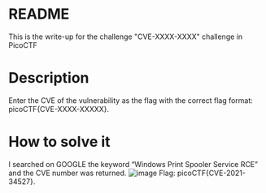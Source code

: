 # README #
This is the write-up for the challenge "CVE-XXXX-XXXX" challenge in PicoCTF
 # Description
Enter the CVE of the vulnerability as the flag with the correct flag format:
picoCTF{CVE-XXXX-XXXXX}.
# How to solve it
I searched on GOOGLE the keyword “Windows Print Spooler Service RCE” and the CVE number was returned.
![image](https://github.com/tamar-ayache/hadassah-picoctf-2024-writeups/assets/94697337/774f633b-1533-4cbe-95f5-4aeb65b2a138)
Flag: picoCTF{CVE-2021-34527}.
